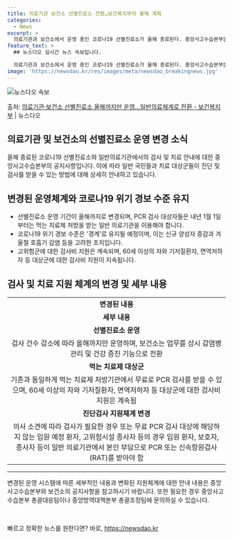 ```yaml
---
title: 의료기관 보건소 선별진료소 전환…보건복지부의 올해 계획
categories:
  - News
excerpt: >
  의료기관과 보건소에서 운영 중인 코로나19 선별진료소가 올해 종료된다. 중앙사고수습본부는 일반의료체계 전환을…
feature_text: >
  ## 뉴스다오 실시간 뉴스 속보입니다.

  의료기관과 보건소에서 운영 중인 코로나19 선별진료소가 올해 종료된다. 중앙사고수습본부는 일반의료체계 전환을…
image: 'https://newsdao.kr/res/images/meta/newsdao_breakingnews.jpg'
---
```


![뉴스다오 속보](https://newsdao.kr/res/images/meta/newsdao_breakingnews.jpg)

<p>출처: <a href="https://newsdao.kr/2813" rel="dofollow">의료기관·보건소 선별진료소 올해까지만 운영…일반의료체계로 전환 - 보건복지부</a> | 뉴스다오</p>

<h2>의료기관 및 보건소의 선별진료소 운영 변경 소식</h2>
<p data-ke-size="size16">올해 종료된 코로나19 선별진료소와 일반의료기관에서의 검사 및 치료 안내에 대한 중앙사고수습본부의 공지사항입니다. 이에 따라 일반 국민들과 치료 대상군들이 진단 및 검사를 받을 수 있는 방법에 대해 상세히 안내하고 있습니다.</p>
<h2 data-ke-size="size26">변경된 운영체계와 코로나19 위기 경보 수준 유지</h2>
<ul>
  <li>선별진료소 운영 기간이 올해까지로 변경되며, PCR 검사 대상자들은 내년 1월 1일부터는 먹는 치료제 처방을 받는 일반 의료기관을 이용해야 합니다.</li>
  <li>코로나19 위기 경보 수준은 '경계'로 유지될 예정이며, 이는 신규 양성자 증감과 겨울철 호흡기 감염 등을 고려한 조치입니다.</li>
  <li>고위험군에 대한 검사비 지원은 계속되며, 60세 이상의 자와 기저질환자, 면역저하자 등 대상군에 대한 검사비 지원이 지속됩니다.</li>
</ul>
<h2 data-ke-size="size26">검사 및 치료 지원 체계의 변경 및 세부 내용</h2>
<table>
  <tr>
    <td style="text-align: center; height: 17px;"><b>변경된 내용</b></td>
  </tr>
  <tr>
    <td style="text-align: center; height: 17px;"><b>세부 내용</b></td>
  </tr>
  <tr>
    <td style="text-align: center; height: 17px;"><b>선별진료소 운영</b></td>
  </tr>
  <tr>
    <td style="text-align: center; height: 17px;">검사 건수 감소에 따라 올해까지만 운영하며, 보건소는 업무를 상시 감염병 관리 및 건강 증진 기능으로 전환</td>
  </tr>
  <tr>
    <td style="text-align: center; height: 17px;"><b>먹는 치료제 대상군</b></td>
  </tr>
  <tr>
    <td style="text-align: center; height: 17px;">기존과 동일하게 먹는 치료제 처방기관에서 무료로 PCR 검사를 받을 수 있으며, 60세 이상의 자와 기저질환자, 면역저하자 등 대상군에 대한 검사비 지원은 계속됨</td>
  </tr>
  <tr>
    <td style="text-align: center; height: 17px;"><b>진단검사 지원체계 변경</b></td>
  </tr>
  <tr>
    <td style="text-align: center; height: 17px;">의사 소견에 따라 검사가 필요한 경우 또는 무료 PCR 검사 대상에 해당하지 않는 입원 예정 환자, 고위험시설 종사자 등의 경우 입원 환자, 보호자, 종사자 등이 일반 의료기관에서 본인 부담으로 PCR 또는 신속항원검사(RAT)를 받아야 함</td>
  </tr>
</table>
<hr>
<p data-ke-size="size16">변경된 운영 시스템에 따른 세부적인 내용과 변화된 지원체계에 대한 안내 내용은 중앙사고수습본부와 보건소의 공지사항을 참고하시기 바랍니다. 또한 필요한 경우 중앙사고수습본부 총괄대응팀이나 중앙방역대책본부 총괄조정팀에 문의하실 수 있습니다.</p>
<p data-ke-size="size16">&nbsp;</p> 

빠르고 정확한 뉴스를 원한다면? 바로, <a href="https://newsdao.kr" rel="dofollow">https://newsdao.kr</a>


    
